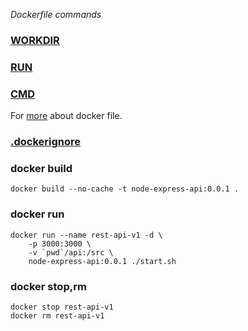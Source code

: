 *Dockerfile commands*
### [WORKDIR](https://docs.docker.com/engine/reference/builder/#workdir)

### [RUN](https://docs.docker.com/engine/reference/builder/#run)

### [CMD](https://docs.docker.com/engine/reference/builder/#cmd)

For [more](https://docs.docker.com/engine/reference/builder/) about docker file.

### [.dockerignore](https://docs.docker.com/engine/reference/builder/#dockerignore-file)

### docker build
```
docker build --no-cache -t node-express-api:0.0.1 .
```

### docker run
```
docker run --name rest-api-v1 -d \
    -p 3000:3000 \
    -v `pwd`/api:/src \
    node-express-api:0.0.1 ./start.sh
```

### docker stop,rm
```
docker stop rest-api-v1
docker rm rest-api-v1
```